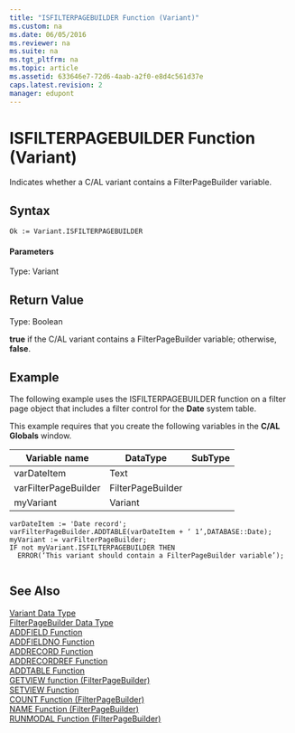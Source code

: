 ```yaml
---
title: "ISFILTERPAGEBUILDER Function (Variant)"
ms.custom: na
ms.date: 06/05/2016
ms.reviewer: na
ms.suite: na
ms.tgt_pltfrm: na
ms.topic: article
ms.assetid: 633646e7-72d6-4aab-a2f0-e8d4c561d37e
caps.latest.revision: 2
manager: edupont
---
```

# ISFILTERPAGEBUILDER Function (Variant)
Indicates whether a C\/AL variant contains a FilterPageBuilder variable.  
  
## Syntax  
  
```  
Ok := Variant.ISFILTERPAGEBUILDER  
```  
  
#### Parameters  
 Type: Variant  
  
## Return Value  
 Type: Boolean  
  
 **true** if the C\/AL variant contains a FilterPageBuilder variable; otherwise, **false**.  
  
## Example  
 The following example uses the ISFILTERPAGEBUILDER function on a filter page object that includes a filter control for the **Date** system table.  
  
 This example requires that you create the following variables in the **C\/AL Globals** window.  
  
|Variable name|DataType|SubType|  
|-------------------|--------------|-------------|  
|varDateItem|Text||  
|varFilterPageBuilder|FilterPageBuilder||  
|myVariant|Variant||  
  
```  
varDateItem := 'Date record';  
varFilterPageBuilder.ADDTABLE(varDateItem + ‘ 1’,DATABASE::Date);  
myVariant := varFilterPageBuilder;  
IF not myVariant.ISFILTERPAGEBUILDER THEN   
  ERROR(‘This variant should contain a FilterPageBuilder variable’);  
  
```  
  
## See Also  
 [Variant Data Type](../dynamics-nav/Variant-Data-Type.md)   
 [FilterPageBuilder Data Type](../dynamics-nav/FilterPageBuilder-Data-Type.md)   
 [ADDFIELD Function](../dynamics-nav/ADDFIELD-Function.md)   
 [ADDFIELDNO Function](../dynamics-nav/ADDFIELDNO-Function.md)   
 [ADDRECORD Function](../dynamics-nav/ADDRECORD-Function.md)   
 [ADDRECORDREF Function](../dynamics-nav/ADDRECORDREF-Function.md)   
 [ADDTABLE Function](../dynamics-nav/ADDTABLE-Function.md)   
 [GETVIEW function \(FilterPageBuilder\)](../dynamics-nav/GETVIEW-function--FilterPageBuilder-.md)   
 [SETVIEW Function](../dynamics-nav/SETVIEW-Function.md)   
 [COUNT Function \(FilterPageBuilder\)](../dynamics-nav/COUNT-Function--FilterPageBuilder-.md)   
 [NAME Function \(FilterPageBuilder\)](../dynamics-nav/NAME-Function--FilterPageBuilder-.md)   
 [RUNMODAL Function \(FilterPageBuilder\)](../dynamics-nav/RUNMODAL-Function--FilterPageBuilder-.md)
